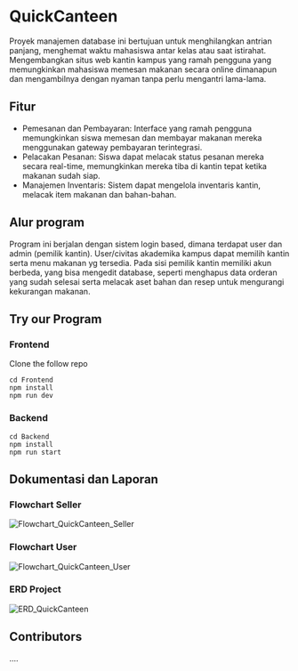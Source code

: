 # QuickCanteen
Proyek manajemen database ini bertujuan untuk menghilangkan antrian panjang, menghemat waktu mahasiswa antar kelas atau saat istirahat. Mengembangkan situs web kantin kampus yang ramah pengguna yang memungkinkan mahasiswa memesan makanan secara online dimanapun dan mengambilnya dengan nyaman tanpa perlu mengantri lama-lama.

## Fitur
  * Pemesanan dan Pembayaran: Interface yang ramah pengguna memungkinkan siswa memesan dan membayar makanan mereka menggunakan gateway pembayaran terintegrasi.
  * Pelacakan Pesanan: Siswa dapat melacak status pesanan mereka secara real-time, memungkinkan mereka tiba di kantin tepat ketika makanan sudah siap.
  * Manajemen Inventaris: Sistem dapat mengelola inventaris kantin, melacak item makanan dan bahan-bahan.
 
## Alur program
Program ini berjalan dengan sistem login based, dimana terdapat user dan admin (pemilik kantin). User/civitas akademika kampus dapat memilih kantin serta menu makanan yg tersedia. Pada sisi pemilik kantin memiliki akun berbeda, yang bisa mengedit database, seperti menghapus data orderan yang sudah selesai serta melacak aset bahan dan resep untuk mengurangi kekurangan makanan.

## Try our Program
### Frontend
Clone the follow repo
```
cd Frontend
npm install
npm run dev
```
### Backend
```
cd Backend
npm install
npm run start
```

## Dokumentasi dan Laporan
### Flowchart Seller

![Flowchart_QuickCanteen_Seller](https://github.com/SistemBasisData2024/Kel-10-QuickCanteen-/assets/144346489/99b13901-c3b3-4bda-ac22-5cf658fb3c6b)

### Flowchart User

![Flowchart_QuickCanteen_User](https://github.com/SistemBasisData2024/Kel-10-QuickCanteen-/assets/144346489/9ac83ad9-8b8d-489f-9823-0853da00ca83)

### ERD Project

![ERD_QuickCanteen](https://github.com/SistemBasisData2024/Kel-10-QuickCanteen-/assets/144346489/d14bed1a-b052-45ef-b109-ce716e7e9284)

## Contributors

....
